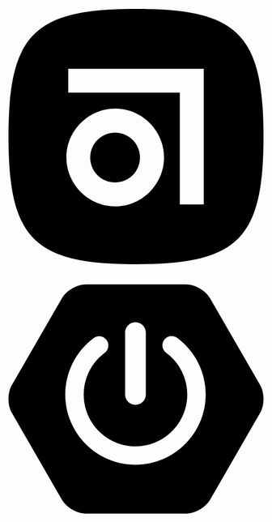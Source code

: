<svg role="img" viewBox="0 0 24 24" xmlns="http://www.w3.org/2000/svg"><title>Abstract</title><path d="M12 0c9.601 0 12 2.399 12 12 0 9.601-2.399 12-12 12-9.601 0-12-2.399-12-12C0 2.399 2.399 0 12 0zm-1.969 18.564c2.524.003 4.604-2.07 4.609-4.595 0-2.521-2.074-4.595-4.595-4.595S5.45 11.449 5.45 13.969c0 2.516 2.065 4.588 4.581 4.595zm8.344-.189V5.625H5.625v2.247h10.498v10.503h2.252zm-8.344-6.748a2.343 2.343 0 11-.002 4.686 2.343 2.343 0 01.002-4.686z"/></svg>


<svg role="img" viewBox="0 0 24 24" xmlns="http://www.w3.org/2000/svg"><title>Spring Boot</title><path d="m23.693 10.7058-4.73-8.1844c-.4094-.7106-1.4166-1.2942-2.2402-1.2942H7.2725c-.819 0-1.8308.5836-2.2402 1.2942L.307 10.7058c-.4095.7106-.4095 1.873 0 2.5837l4.7252 8.189c.4094.7107 1.4166 1.2943 2.2402 1.2943h9.455c.819 0 1.826-.5836 2.2402-1.2942l4.7252-8.189c.4095-.7107.4095-1.8732 0-2.5838zM10.9763 5.7547c0-.5365.4377-.9742.9742-.9742s.9742.4377.9742.9742v5.8217c0 .5366-.4377.9742-.9742.9742s-.9742-.4376-.9742-.9742zm.9742 12.4294c-3.6427 0-6.6077-2.965-6.6077-6.6077.0047-2.0896.993-4.0521 2.6685-5.304a.8657.8657 0 0 1 1.2142.1788.8657.8657 0 0 1-.1788 1.2143c-2.1602 1.6048-2.612 4.6592-1.0072 6.8194 1.6049 2.1603 4.6593 2.612 6.8195 1.0072 1.2378-.9177 1.9673-2.372 1.9673-3.9157a4.8972 4.8972 0 0 0-1.9861-3.925c-.386-.2824-.466-.8284-.1836-1.2143.2824-.386.8283-.466 1.2143-.1835 1.6895 1.2471 2.6826 3.2238 2.6873 5.3228 0 3.6474-2.965 6.6077-6.6077 6.6077z"/></svg>
